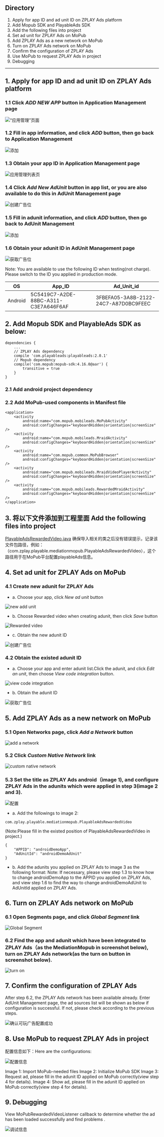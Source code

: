 ## Directory
1. Apply for app ID and ad unit ID on ZPLAY Ads platform
2. Add Mopub SDK and PlayableAds SDK
3. Add the following files into project
4. Set ad unit for ZPLAY Ads on MoPub
5. Add ZPLAY Ads as a new network on MoPub 
6. Turn on ZPLAY Ads network on MoPub
7. Confirm the configuration of ZPLAY Ads
8. Use MoPub to request ZPLAY Ads in project
9. Debugging

---

## 1. Apply for app ID and ad unit ID on ZPLAY Ads platform
### 1.1 Click *ADD NEW APP* button in Application Management page
![“应用管理”页面](imgs/img01.png)

### 1.2 Fill in app information, and click *ADD* button, then go back to Application Management
![添加](imgs/img02.png)

### 1.3 Obtain your app ID in Application Management page
![应用管理列表页](imgs/img03.png)

### 1.4 Click *Add New AdUnit* button in app list, or you are also available to do this in AdUnit Management page
![创建广告位](imgs/img04.png)

### 1.5 Fill in adunit information, and click *ADD* button, then go back to AdUnit Management
![添加](imgs/img05.png)

### 1.6 Obtain your adunit ID in AdUnit Management page
![获取广告位](imgs/img06.png)

Note: You are available to use the following ID when testing(not charge). Please switch to the ID you applied in production mode.

|OS|  App_ID  |  Ad_Unit_id|
|--------|----------|------------|
|Android |5C5419C7-A2DE-88BC-A311-C3E7A646F6AF|3FBEFA05-3A8B-2122-24C7-A87D0BC9FEEC|

## 2. Add Mopub SDK and PlayableAds SDK as below:
```
dependencies {
    ...
    // ZPLAY Ads dependency
    compile 'com.playableads:playableads:2.0.1'
    // Mopub dependency
    compile('com.mopub:mopub-sdk:4.16.0@aar') {
        transitive = true
    }
}
```
### 2.1 Add android project dependency


### 2.2 Add MoPub-used components in Manifest file
```
<application>
    <activity
        android:name="com.mopub.mobileads.MoPubActivity"
        android:configChanges="keyboardHidden|orientation|screenSize" />
    <activity
        android:name="com.mopub.mobileads.MraidActivity"
        android:configChanges="keyboardHidden|orientation|screenSize" />
    <activity
        android:name="com.mopub.common.MoPubBrowser"
        android:configChanges="keyboardHidden|orientation|screenSize" />
    <activity
        android:name="com.mopub.mobileads.MraidVideoPlayerActivity"
        android:configChanges="keyboardHidden|orientation|screenSize" />
    <activity
        android:name="com.mopub.mobileads.RewardedMraidActivity"
        android:configChanges="keyboardHidden|orientation|screenSize" />
</application>
```


## 3. 将以下文件添加到工程里面 Add the following files into project
[PlayableAdsRewardedVideo.java](app/src/main/java/com/zplay/playable/mediationmopub/PlayableAdsRewardedVideo.java)
确保导入相关的类之后没有错误提示，记录该文件包路径，例如：（com.zplay.playable.mediationmopub.PlayableAdsRewardedVideo），这个路径用于在MoPub平台配置playableAds信息。

## 4. Set ad unit for ZPLAY Ads on MoPub 
### 4.1 Create new adunit for ZPLAY Ads
- a. Choose your app, click *New ad unit* button

![new add unit](imgs/img07.png)

- b. Choose Rewarded video when creating adunit, then click *Save* button

![Rewarded video](imgs/img08.png) 

- c. Obtain the new adunit ID

![创建广告位](imgs/img09.png)

### 4.2 Obtain the existed adunit ID
- a. Choose your app and enter adunit list.Click the adunit, and click *Edit an unit*, then choose *View code integration* button.

![view code integration](imgs/img10.png)

- b. Obtain the adunit ID

![获取广告位](imgs/img11.png)

## 5. Add ZPLAY Ads as a new network on MoPub
### 5.1 Open Networks page, click *Add a Network* button
![add a network](imgs/img12.png)


### 5.2 Click *Custom Native Network* link
![custom native network](imgs/img13.png)

### 5.3 Set the title as ZPLAY Ads android（image 1), and configure ZPLAY Ads in the adunits which were applied in step 3(image 2 and 3).

![配置](imgs/img14.png)

- a. Add the followings to image 2:
```
com.zplay.playable.mediationmopub.PlayableAdsRewardedVideo
```

(Note:Please fill in the existed position of PlayableAdsRewardedVideo in project.)
```
{
    "APPID": "androidDemoApp",
    "AdUnitId": "androidDemoAdUnit"
}
```
- b. Add the adunits you applied on ZPLAY Ads to image 3 as the following format:
Note: If necessary, please view step 1.3 to know how to change androidDemoApp to the APPID you applied on ZPLAY Ads, and view step 1.6 to find the way to change androidDemoAdUnit to AdUnitId applied on ZPLAY Ads.

## 6. Turn on ZPLAY Ads network on MoPub
### 6.1 Open Segments page, and click *Global Segment* link
![Global Segment](imgs/img15.png)

### 6.2 Find the app and adunit which have been integrated to ZPLAY Ads（as the MediationMopub in screenshot below), turn on ZPLAY Ads network(as the turn on button in screenshot below).
![turn on](imgs/img16.png)


## 7. Confirm the configuration of ZPLAY Ads
After step 6.2, the ZPLAY Ads network has been available already. Enter AdUnit Management page, the ad sources list will be shown as below if configuration is successful. If not, please check according to the previous steps.

![确认可玩广告配置成功](imgs/img17.png)

## 8. Use MoPub to request ZPLAY Ads in project
配置信息如下：Here are the configurations:

![配置信息](imgs/img18.png)

Image 1: Import MoPub-needed files
Image 2: Initialize MoPub SDK
Image 3: Request ad, please fill in the adunit ID applied on MoPub correctly(view step 4 for details).
Image 4: Show ad, please fill in the adunit ID applied on MoPub correctly(view step 4 for details).

## 9. Debugging
View MoPubRewardedVideoListener callback to determine whether the ad has been loaded successfully and find problems .

![调试信息](imgs/img19.png)
